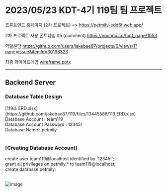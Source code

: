 <h1>2023/05/23 KDT-4기 119팀 팀 프로젝트</h1>

프론트엔드 홈페이지 (2차 프로젝트) => https://petmily-edd6f.web.app/

2차 프로젝트 사용 폰트타입 #5 (comment) https://noonnu.cc/font_page/1053

역할분담 https://github.com/users/jakebae87/projects/6/views/1?pane=issue&itemId=30198323

최종 와이어프레임 [wireframe.pptx](https://github.com/jakebae87/119/files/13445583/wireframe.pptx)

<hr>

<h2>Backend Server</h2>
<h3>Database Table Design</h3>
[119조 ERD.xlsx](https://github.com/jakebae87/119/files/13445588/119.ERD.xlsx)<br>
Database Account : team119<br>
Database Account Password : 12345!<br>
Database Name : petmily<br><br>

<h3>[Creating Database Account]</h3>
create user team119@localhost identified by '12345!';<br>
grant all privileges on petmily.* to team119@localhost;<br>
create database petmily;<br><br>

![image](https://github.com/jakebae87/119/assets/99193710/d713e15b-e5ee-45ca-a2ab-158c81ca8c5c)
